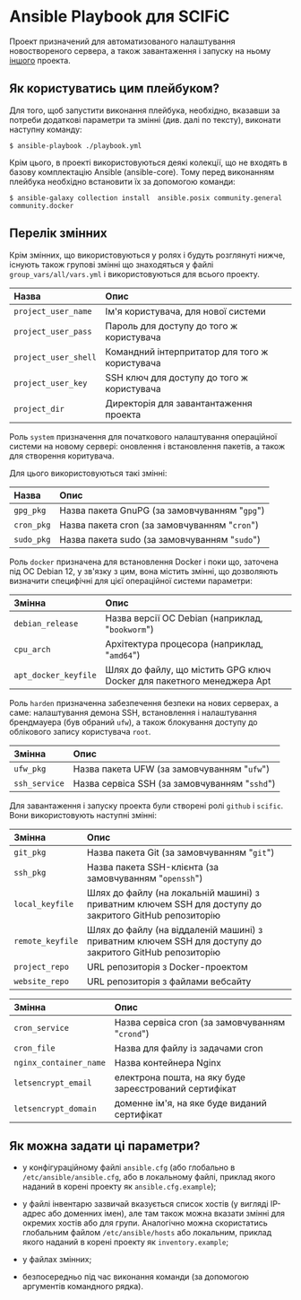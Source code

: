 # Ansible Playbook для SCIFiC

Проект призначений для автоматизованого налаштування новоствореного сервера, а також
завантаження і запуску на ньому [іншого](https://github.com/wadofan/mage-docker) проекта.


## Як користуватись цим плейбуком?

Для того, щоб запустити виконання плейбука, необхідно,
вказавши за потреби додаткові параметри та змінні 
(див. далі по тексту), виконати наступну команду:

```console
$ ansible-playbook ./playbook.yml
```

Крім цього, в проекті використовуються деякі колекції, що не входять 
в базову комплектацію Ansible (ansible-core). Тому перед виконанням
плейбука необхідно встановити їх за допомогою команди:

```console
$ ansible-galaxy collection install  ansible.posix community.general community.docker
```


## Перелік змінних

Крім змінних, що використовуються у ролях 
і будуть розглянуті нижче, існують також 
групові змінні що знаходяться у файлі 
`group_vars/all/vars.yml` і використовуються 
для всього проекту.

| Назва                | Опис                                           |
| :------------------- | :--------------------------------------------- |
| `project_user_name`  | Ім'я користувача, для нової системи            |
| `project_user_pass`  | Пароль для доступу до того ж  користувача      |
| `project_user_shell` | Командний інтерпритатор для того ж користувача |
| `project_user_key`   | SSH ключ для доступу до того ж користувача     |
| `project_dir`        | Директорія для завантантаження проекта         |

Роль `system` призначення для початкового налаштування
операційної системи на новому сервері: оновлення і 
встановлення пакетів, а також для створення коритувача.

Для цього використовуються такі змінні:

| Назва      | Опис                                           |
| :--------- | :--------------------------------------------- |
| `gpg_pkg`  | Назва пакета GnuPG (за замовчуванням "`gpg`")  |
| `cron_pkg` | Назва пакета cron  (за замовчуванням "`cron`") |
| `sudo_pkg` | Назва пакета sudo  (за замовчуванням "`sudo`") |

Роль `docker` призначена для встановлення Docker і 
поки що, заточена під ОС Debian 12, у зв'язку з цим, 
вона містить змінні, що дозволяють визначити специфічні 
для цієї операційної системи параметри:

| Змінна               | Опис                                                                  |
| :------------------- | :-------------------------------------------------------------------- |
| `debian_release`     | Назва версії ОС Debian (наприклад, "`bookworm`")                      |
| `cpu_arch`           | Архітектура процесора (наприклад, "`amd64`")                          |
| `apt_docker_keyfile` | Шлях до файлу, що містить GPG ключ Docker для пакетного менеджера Apt |

Роль `harden` призначенна забезпечення безпеки
на нових серверах, а саме: налаштування демона
SSH, встановлення і налаштування брендмауера 
(був обраний `ufw`), а також блокування доступу
до облікового запису користувача `root`.

| Змінна        | Опис                                         |
| :------------ | :------------------------------------------- |
| `ufw_pkg`     | Назва пакета UFW (за замовчуванням "`ufw`")  |
| `ssh_service` | Назва сервіса SSH (за замовчуванням "`sshd`")|

Для завантаження і запуску проекта були створені 
ролі `github` і `scific`. Вони використовують 
наступні змінні:

| Змінна              | Опис |
| :------------------ | :--- |
| `git_pkg`           | Назва пакета Git (за замовчуванням "`git`")             |
| `ssh_pkg`           | Назва пакета SSH-клієнта (за замовчуванням "`openssh`") |
| `local_keyfile`     | Шлях до файлу (на локальній машині) з приватним ключем SSH для доступу до закритого GitHub репозиторію  |
| `remote_keyfile`    | Шлях до файлу (на віддаленій машині) з приватним ключем SSH для доступу до закритого GitHub репозиторію |
| `project_repo`      | URL репозиторія з Docker-проектом  |
| `website_repo`      | URL репозиторія з файлами вебсайту |

| Змінна                 | Опис |
| :--------------------- | :--- |
| `cron_service`         | Назва сервіса cron (за замовчуванням "`crond`")        |
| `cron_file`            | Назва для файлу із задачами cron |
| `nginx_container_name` | Назва контейнера Nginx           |
| `letsencrypt_email`    | електрона пошта, на яку буде зареєстрований сертифікат |
| `letsencrypt_domain`   | доменне ім'я, на яке буде виданий сертифікат           |


## Як можна задати ці параметри?

- у конфігураційному файлі `ansible.cfg` (або глобально в `/etc/ansible/ansible.cfg`, 
або в локальному файлі, приклад якого наданий в корені проекту як `ansible.cfg.example`);

- у файлі інвентарю зазвичай вказується список хостів (у вигляді IP-адрес або 
доменних імен), але там також можна вказати змінні для окремих хостів або
для групи. Аналогічно можна скористатись глобальним файлом `/etc/ansible/hosts` 
або локальним, приклад якого наданий в корені проекту як `inventory.example`;

- у файлах змінних;

- безпосередньо під час виконання команди (за допомогою аргументів командного рядка).

